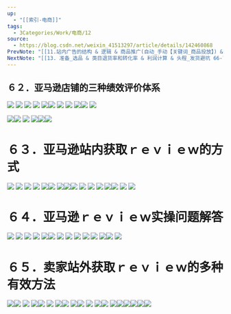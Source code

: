 ```yaml
---
up:
  - "[[索引-电商]]"
tags:
  - 3Categories/Work/电商/12
source:
  - https://blog.csdn.net/weixin_41513297/article/details/142460868
PrevNote: "[[11.站内广告的结构 & 逻辑 & 商品推广(自动_手动【关键词_商品投放】) & 品牌推广基础打法 55-61]]"
NextNote: "[[13. 准备_选品 & 类目退货率和转化率 & 利润计算 & 头程_发货避坑 66-72]]"
---
```



## ６２．亚马逊店铺的三种绩效评价体系 
![](https://imgs-1302581161.cos.ap-guangzhou.myqcloud.com/ob/20250605152916250.webp)
![](https://imgs-1302581161.cos.ap-guangzhou.myqcloud.com/ob/20250605152916251.webp)
![](https://imgs-1302581161.cos.ap-guangzhou.myqcloud.com/ob/20250605152916252.webp)
![](https://imgs-1302581161.cos.ap-guangzhou.myqcloud.com/ob/20250605152916253.webp)
![](https://imgs-1302581161.cos.ap-guangzhou.myqcloud.com/ob/20250605152916254.webp)![](https://imgs-1302581161.cos.ap-guangzhou.myqcloud.com/ob/20250605152916255.webp)
![](https://imgs-1302581161.cos.ap-guangzhou.myqcloud.com/ob/20250605152916256.webp)
![](https://imgs-1302581161.cos.ap-guangzhou.myqcloud.com/ob/20250605152916257.webp)
![](https://imgs-1302581161.cos.ap-guangzhou.myqcloud.com/ob/20250605152916258.webp)![](https://imgs-1302581161.cos.ap-guangzhou.myqcloud.com/ob/20250605152916259.webp)
![](https://imgs-1302581161.cos.ap-guangzhou.myqcloud.com/ob/20250605152916260.webp)

![](https://imgs-1302581161.cos.ap-guangzhou.myqcloud.com/ob/20250605152916261.webp)![](https://imgs-1302581161.cos.ap-guangzhou.myqcloud.com/ob/20250605152916262.webp)
![](https://imgs-1302581161.cos.ap-guangzhou.myqcloud.com/ob/20250605152916263.webp)
![](https://imgs-1302581161.cos.ap-guangzhou.myqcloud.com/ob/20250605152916264.webp)![](https://imgs-1302581161.cos.ap-guangzhou.myqcloud.com/ob/20250605152916265.webp)![](https://imgs-1302581161.cos.ap-guangzhou.myqcloud.com/ob/20250605152916266.webp)





# ６３．亚马逊站内获取ｒｅｖｉｅｗ的方式 
![](https://imgs-1302581161.cos.ap-guangzhou.myqcloud.com/ob/20250605152916267.webp)
![](https://imgs-1302581161.cos.ap-guangzhou.myqcloud.com/ob/20250605152916268.webp)
![](https://imgs-1302581161.cos.ap-guangzhou.myqcloud.com/ob/20250605152916269.webp)
![](https://imgs-1302581161.cos.ap-guangzhou.myqcloud.com/ob/20250605152916270.webp)
![](https://imgs-1302581161.cos.ap-guangzhou.myqcloud.com/ob/20250605152916271.webp)![](https://imgs-1302581161.cos.ap-guangzhou.myqcloud.com/ob/20250605152916272.webp)
![](https://imgs-1302581161.cos.ap-guangzhou.myqcloud.com/ob/20250605152916273.webp)![](https://imgs-1302581161.cos.ap-guangzhou.myqcloud.com/ob/20250605152916274.webp)![](https://imgs-1302581161.cos.ap-guangzhou.myqcloud.com/ob/20250605152916275.webp)
![](https://imgs-1302581161.cos.ap-guangzhou.myqcloud.com/ob/20250605152916276.webp)
![](https://imgs-1302581161.cos.ap-guangzhou.myqcloud.com/ob/20250605152916277.webp)
![](https://imgs-1302581161.cos.ap-guangzhou.myqcloud.com/ob/20250605152916278.webp)
![](https://imgs-1302581161.cos.ap-guangzhou.myqcloud.com/ob/20250605152916279.webp)![](https://imgs-1302581161.cos.ap-guangzhou.myqcloud.com/ob/20250605152916280.webp)
![](https://imgs-1302581161.cos.ap-guangzhou.myqcloud.com/ob/20250605152916281.webp)
![](https://imgs-1302581161.cos.ap-guangzhou.myqcloud.com/ob/20250605152916282.webp)






# ６４．亚马逊ｒｅｖｉｅｗ实操问题解答
![](https://imgs-1302581161.cos.ap-guangzhou.myqcloud.com/ob/20250605152916283.webp)
![](https://imgs-1302581161.cos.ap-guangzhou.myqcloud.com/ob/20250605152916284.webp)
![](https://imgs-1302581161.cos.ap-guangzhou.myqcloud.com/ob/20250605152916285.webp)
![](https://imgs-1302581161.cos.ap-guangzhou.myqcloud.com/ob/20250605152916286.webp)
![](https://imgs-1302581161.cos.ap-guangzhou.myqcloud.com/ob/20250605152916287.webp)![](https://imgs-1302581161.cos.ap-guangzhou.myqcloud.com/ob/20250605152916288.webp)
![](https://imgs-1302581161.cos.ap-guangzhou.myqcloud.com/ob/20250605152916289.webp)
![](https://imgs-1302581161.cos.ap-guangzhou.myqcloud.com/ob/20250605152916290.webp)
![](https://imgs-1302581161.cos.ap-guangzhou.myqcloud.com/ob/20250605152916291.webp)
![](https://imgs-1302581161.cos.ap-guangzhou.myqcloud.com/ob/20250605152916292.webp)
![](https://imgs-1302581161.cos.ap-guangzhou.myqcloud.com/ob/20250605152916293.webp)
![](https://imgs-1302581161.cos.ap-guangzhou.myqcloud.com/ob/20250605152916294.webp)![](https://imgs-1302581161.cos.ap-guangzhou.myqcloud.com/ob/20250605152916295.webp)
![](https://imgs-1302581161.cos.ap-guangzhou.myqcloud.com/ob/20250605152916296.webp)






# ６５．卖家站外获取ｒｅｖｉｅｗ的多种有效方法
![](https://imgs-1302581161.cos.ap-guangzhou.myqcloud.com/ob/20250605152916297.webp)![](https://imgs-1302581161.cos.ap-guangzhou.myqcloud.com/ob/20250605152916298.webp)
![](https://imgs-1302581161.cos.ap-guangzhou.myqcloud.com/ob/20250605152916299.webp)
![](https://imgs-1302581161.cos.ap-guangzhou.myqcloud.com/ob/20250605152916300.webp)![](https://imgs-1302581161.cos.ap-guangzhou.myqcloud.com/ob/20250605152916301.webp)
![](https://imgs-1302581161.cos.ap-guangzhou.myqcloud.com/ob/20250605152916302.webp)
![](https://imgs-1302581161.cos.ap-guangzhou.myqcloud.com/ob/20250605152916303.webp)![](https://imgs-1302581161.cos.ap-guangzhou.myqcloud.com/ob/20250605152916304.webp)
![](https://imgs-1302581161.cos.ap-guangzhou.myqcloud.com/ob/20250605152916305.webp)![](https://imgs-1302581161.cos.ap-guangzhou.myqcloud.com/ob/20250605152916306.webp)
![](https://imgs-1302581161.cos.ap-guangzhou.myqcloud.com/ob/20250605152916307.webp)
![](https://imgs-1302581161.cos.ap-guangzhou.myqcloud.com/ob/20250605152916308.webp)![](https://imgs-1302581161.cos.ap-guangzhou.myqcloud.com/ob/20250605152916309.webp)
![](https://imgs-1302581161.cos.ap-guangzhou.myqcloud.com/ob/20250605152916310.webp)![](https://imgs-1302581161.cos.ap-guangzhou.myqcloud.com/ob/20250605152916311.webp)![](https://imgs-1302581161.cos.ap-guangzhou.myqcloud.com/ob/20250605152916312.webp)![](https://imgs-1302581161.cos.ap-guangzhou.myqcloud.com/ob/20250605152916313.webp)![](https://imgs-1302581161.cos.ap-guangzhou.myqcloud.com/ob/20250605152916314.webp)![](https://imgs-1302581161.cos.ap-guangzhou.myqcloud.com/ob/20250605152916315.webp)

